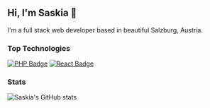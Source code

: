## Hi, I'm Saskia 👋

I'm a full stack web developer based in beautiful Salzburg, Austria.

### Top Technologies
[![PHP Badge](https://img.shields.io/badge/-PHP-8892BF?style=for-the-badge&labelColor=black&logo=php&logoColor=8892BF)](#)
[![React Badge](https://img.shields.io/badge/-React-61DBFB?style=for-the-badge&labelColor=black&logo=react&logoColor=61DBFB)](#)

### Stats
![Saskia's GitHub stats](https://github-readme-stats.vercel.app/api?username=saskiaschild&show_icons=true&theme=radical)
